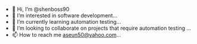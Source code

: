 - 👋 Hi, I’m @shenboss90
- 👀 I’m interested in software development...
- 🌱 I’m currently learning automation testing...
- 💞️ I’m looking to collaborate on projects that require automation testing ...
- 📫 How to reach me  aseun50@yahoo.com...

<!---
shenboss90/shenboss90 is a ✨ special ✨ repository because its `README.md` (this file) appears on your GitHub profile.
You can click the Preview link to take a look at your changes.
--->
